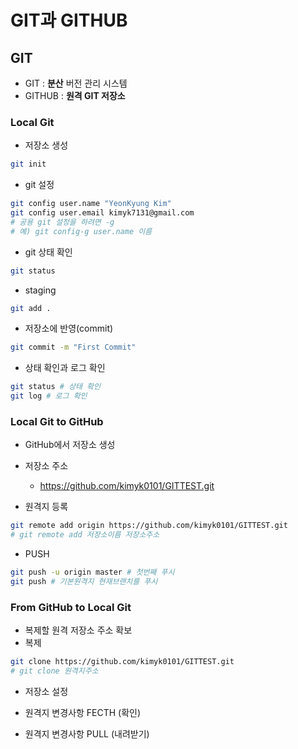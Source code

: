 # GIT과 GITHUB
## GIT

- GIT : **분산** 버전 관리 시스템
- GITHUB : **원격 GIT 저장소**

### Local Git

- 저장소 생성
```bash
git init
```
- git 설정
```bash
git config user.name "YeonKyung Kim"
git config user.email kimyk7131@gmail.com
# 공용 git 설정을 하려면 -g
# 예) git config-g user.name 이름
```

- git 상태 확인
```bash
git status
```

- staging
```bash
git add .
```

- 저장소에 반영(commit)
```bash
git commit -m "First Commit"
```

- 상태 확인과 로그 확인
```bash
git status # 상태 확인
git log # 로그 확인
```

### Local Git to GitHub
- GitHub에서 저장소 생성
- 저장소 주소
    - https://github.com/kimyk0101/GITTEST.git

- 원격지 등록
```bash
git remote add origin https://github.com/kimyk0101/GITTEST.git
# git remote add 저장소이름 저장소주소
```
- PUSH
```bash
git push -u origin master # 첫번째 푸시
git push # 기본원격지 현재브랜치를 푸시
```

### From GitHub to Local Git
- 복제할 원격 저장소 주소 확보
- 복제
```bash
git clone https://github.com/kimyk0101/GITTEST.git
# git clone 원격지주소
```

- 저장소 설정

- 원격지 변경사항 FECTH (확인)

- 원격지 변경사항 PULL (내려받기)